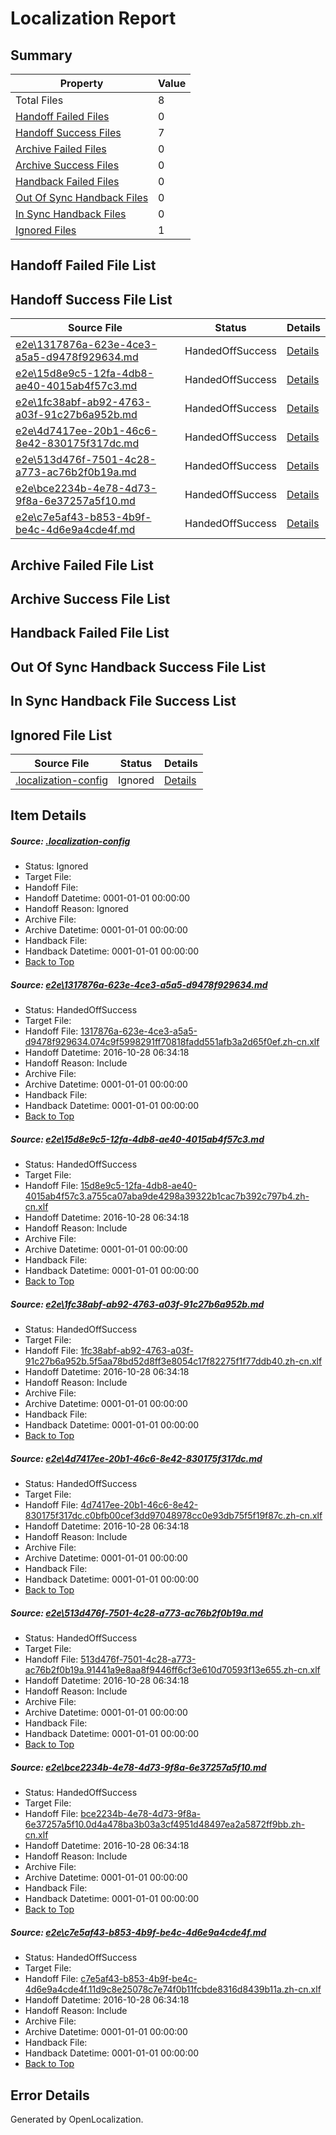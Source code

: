 # <a name='report-top'></a> Localization Report

## Summary
 Property | Value 
 -------- | ----- 
 Total Files | 8
[ Handoff Failed Files ](#handoff-failed-list)| 0
[ Handoff Success Files ](#handoff-success-list)| 7
[ Archive Failed Files ](#archive-failed-list)| 0
[ Archive Success Files ](#archive-success-list)| 0
[ Handback Failed Files ](#handback-failed-list)| 0
[ Out Of Sync Handback Files ](#outofsync-handback-success-list)| 0
[ In Sync Handback Files ](#insync-handback-success-list)| 0
[ Ignored Files ](#ignored-list)| 1

## <a name='handoff-failed-list'></a> Handoff Failed File List

## <a name='handoff-success-list'></a> Handoff Success File List
 Source File | Status | Details 
 ----------- | ------ | ------- 
 [e2e\1317876a-623e-4ce3-a5a5-d9478f929634.md](https://github.com/OpenLocalizationTestOrg/ol-test0/blob/a1621fa148e87e4df2320dd235c20fd453d44dd6/e2e/1317876a-623e-4ce3-a5a5-d9478f929634.md) | HandedOffSuccess | [Details](#efec8c03c7ad4092c647fb3c387d185d0571051d1)
 [e2e\15d8e9c5-12fa-4db8-ae40-4015ab4f57c3.md](https://github.com/OpenLocalizationTestOrg/ol-test0/blob/a1621fa148e87e4df2320dd235c20fd453d44dd6/e2e/15d8e9c5-12fa-4db8-ae40-4015ab4f57c3.md) | HandedOffSuccess | [Details](#054770132f3050b0373ec7bf45cf7622fd23d3342)
 [e2e\1fc38abf-ab92-4763-a03f-91c27b6a952b.md](https://github.com/OpenLocalizationTestOrg/ol-test0/blob/a1621fa148e87e4df2320dd235c20fd453d44dd6/e2e/1fc38abf-ab92-4763-a03f-91c27b6a952b.md) | HandedOffSuccess | [Details](#1e8e92de3f35b6b424ed1dfdc7a7d1110f827b8e3)
 [e2e\4d7417ee-20b1-46c6-8e42-830175f317dc.md](https://github.com/OpenLocalizationTestOrg/ol-test0/blob/a1621fa148e87e4df2320dd235c20fd453d44dd6/e2e/4d7417ee-20b1-46c6-8e42-830175f317dc.md) | HandedOffSuccess | [Details](#d64228f8fd1d07976f52ab7e31589fd7f0d7ef814)
 [e2e\513d476f-7501-4c28-a773-ac76b2f0b19a.md](https://github.com/OpenLocalizationTestOrg/ol-test0/blob/a1621fa148e87e4df2320dd235c20fd453d44dd6/e2e/513d476f-7501-4c28-a773-ac76b2f0b19a.md) | HandedOffSuccess | [Details](#c7339fa8c4adaeb0247a77aacd912f3dba97f6b75)
 [e2e\bce2234b-4e78-4d73-9f8a-6e37257a5f10.md](https://github.com/OpenLocalizationTestOrg/ol-test0/blob/a1621fa148e87e4df2320dd235c20fd453d44dd6/e2e/bce2234b-4e78-4d73-9f8a-6e37257a5f10.md) | HandedOffSuccess | [Details](#4f692e05359067be3921430288d28b9fc93c41856)
 [e2e\c7e5af43-b853-4b9f-be4c-4d6e9a4cde4f.md](https://github.com/OpenLocalizationTestOrg/ol-test0/blob/a1621fa148e87e4df2320dd235c20fd453d44dd6/e2e/c7e5af43-b853-4b9f-be4c-4d6e9a4cde4f.md) | HandedOffSuccess | [Details](#fafefa8a1bd27b9fe26d7e3c585b557816d01e827)

## <a name='archive-failed-list'></a> Archive Failed File List

## <a name='archive-success-list'></a> Archive Success File List

## <a name='handback-failed-list'></a> Handback Failed File List

## <a name='outofsync-handback-success-list'></a> Out Of Sync Handback Success File List

## <a name='insync-handback-success-list'></a> In Sync Handback File Success List

## <a name='ignored-list'></a> Ignored File List
 Source File | Status | Details 
 ----------- | ------ | ------- 
 [.localization-config](https://github.com/OpenLocalizationTestOrg/ol-test0/blob/a1621fa148e87e4df2320dd235c20fd453d44dd6/.localization-config) | Ignored | [Details](#c268a05ecaa7ec85942ed632c29928ee5bd6da8d0)

## Item Details
##### <a name='c268a05ecaa7ec85942ed632c29928ee5bd6da8d0'></a> Source: [.localization-config](https://github.com/OpenLocalizationTestOrg/ol-test0/blob/a1621fa148e87e4df2320dd235c20fd453d44dd6/.localization-config)
* Status: Ignored
* Target File: 
* Handoff File: 
* Handoff Datetime: 0001-01-01 00:00:00
* Handoff Reason: Ignored
* Archive File: 
* Archive Datetime: 0001-01-01 00:00:00
* Handback File: 
* Handback Datetime: 0001-01-01 00:00:00
* [Back to Top](#report-top)

##### <a name='efec8c03c7ad4092c647fb3c387d185d0571051d1'></a> Source: [e2e\1317876a-623e-4ce3-a5a5-d9478f929634.md](https://github.com/OpenLocalizationTestOrg/ol-test0/blob/a1621fa148e87e4df2320dd235c20fd453d44dd6/e2e/1317876a-623e-4ce3-a5a5-d9478f929634.md)
* Status: HandedOffSuccess
* Target File: 
* Handoff File: [1317876a-623e-4ce3-a5a5-d9478f929634.074c9f5998291ff70818fadd551afb3a2d65f0ef.zh-cn.xlf](https://github.com/OpenLocalizationTestOrg/ol-test0-handoff/blob/003201fc0169a2c14dd7d91c2da4755726e312be/ol-handoff/OpenLocalizationTestOrg/ol-test0-zhcn/shujia/ht/1317876a-623e-4ce3-a5a5-d9478f929634.074c9f5998291ff70818fadd551afb3a2d65f0ef.zh-cn.xlf)
* Handoff Datetime: 2016-10-28 06:34:18
* Handoff Reason: Include
* Archive File: 
* Archive Datetime: 0001-01-01 00:00:00
* Handback File: 
* Handback Datetime: 0001-01-01 00:00:00
* [Back to Top](#report-top)

##### <a name='054770132f3050b0373ec7bf45cf7622fd23d3342'></a> Source: [e2e\15d8e9c5-12fa-4db8-ae40-4015ab4f57c3.md](https://github.com/OpenLocalizationTestOrg/ol-test0/blob/a1621fa148e87e4df2320dd235c20fd453d44dd6/e2e/15d8e9c5-12fa-4db8-ae40-4015ab4f57c3.md)
* Status: HandedOffSuccess
* Target File: 
* Handoff File: [15d8e9c5-12fa-4db8-ae40-4015ab4f57c3.a755ca07aba9de4298a39322b1cac7b392c797b4.zh-cn.xlf](https://github.com/OpenLocalizationTestOrg/ol-test0-handoff/blob/003201fc0169a2c14dd7d91c2da4755726e312be/ol-handoff/OpenLocalizationTestOrg/ol-test0-zhcn/shujia/ht/15d8e9c5-12fa-4db8-ae40-4015ab4f57c3.a755ca07aba9de4298a39322b1cac7b392c797b4.zh-cn.xlf)
* Handoff Datetime: 2016-10-28 06:34:18
* Handoff Reason: Include
* Archive File: 
* Archive Datetime: 0001-01-01 00:00:00
* Handback File: 
* Handback Datetime: 0001-01-01 00:00:00
* [Back to Top](#report-top)

##### <a name='1e8e92de3f35b6b424ed1dfdc7a7d1110f827b8e3'></a> Source: [e2e\1fc38abf-ab92-4763-a03f-91c27b6a952b.md](https://github.com/OpenLocalizationTestOrg/ol-test0/blob/a1621fa148e87e4df2320dd235c20fd453d44dd6/e2e/1fc38abf-ab92-4763-a03f-91c27b6a952b.md)
* Status: HandedOffSuccess
* Target File: 
* Handoff File: [1fc38abf-ab92-4763-a03f-91c27b6a952b.5f5aa78bd52d8ff3e8054c17f82275f1f77ddb40.zh-cn.xlf](https://github.com/OpenLocalizationTestOrg/ol-test0-handoff/blob/003201fc0169a2c14dd7d91c2da4755726e312be/ol-handoff/OpenLocalizationTestOrg/ol-test0-zhcn/shujia/ht/1fc38abf-ab92-4763-a03f-91c27b6a952b.5f5aa78bd52d8ff3e8054c17f82275f1f77ddb40.zh-cn.xlf)
* Handoff Datetime: 2016-10-28 06:34:18
* Handoff Reason: Include
* Archive File: 
* Archive Datetime: 0001-01-01 00:00:00
* Handback File: 
* Handback Datetime: 0001-01-01 00:00:00
* [Back to Top](#report-top)

##### <a name='d64228f8fd1d07976f52ab7e31589fd7f0d7ef814'></a> Source: [e2e\4d7417ee-20b1-46c6-8e42-830175f317dc.md](https://github.com/OpenLocalizationTestOrg/ol-test0/blob/a1621fa148e87e4df2320dd235c20fd453d44dd6/e2e/4d7417ee-20b1-46c6-8e42-830175f317dc.md)
* Status: HandedOffSuccess
* Target File: 
* Handoff File: [4d7417ee-20b1-46c6-8e42-830175f317dc.c0bfb00cef3dd97048978cc0e93db75f5f19f87c.zh-cn.xlf](https://github.com/OpenLocalizationTestOrg/ol-test0-handoff/blob/003201fc0169a2c14dd7d91c2da4755726e312be/ol-handoff/OpenLocalizationTestOrg/ol-test0-zhcn/shujia/ht/4d7417ee-20b1-46c6-8e42-830175f317dc.c0bfb00cef3dd97048978cc0e93db75f5f19f87c.zh-cn.xlf)
* Handoff Datetime: 2016-10-28 06:34:18
* Handoff Reason: Include
* Archive File: 
* Archive Datetime: 0001-01-01 00:00:00
* Handback File: 
* Handback Datetime: 0001-01-01 00:00:00
* [Back to Top](#report-top)

##### <a name='c7339fa8c4adaeb0247a77aacd912f3dba97f6b75'></a> Source: [e2e\513d476f-7501-4c28-a773-ac76b2f0b19a.md](https://github.com/OpenLocalizationTestOrg/ol-test0/blob/a1621fa148e87e4df2320dd235c20fd453d44dd6/e2e/513d476f-7501-4c28-a773-ac76b2f0b19a.md)
* Status: HandedOffSuccess
* Target File: 
* Handoff File: [513d476f-7501-4c28-a773-ac76b2f0b19a.91441a9e8aa8f9446ff6cf3e610d70593f13e655.zh-cn.xlf](https://github.com/OpenLocalizationTestOrg/ol-test0-handoff/blob/003201fc0169a2c14dd7d91c2da4755726e312be/ol-handoff/OpenLocalizationTestOrg/ol-test0-zhcn/shujia/ht/513d476f-7501-4c28-a773-ac76b2f0b19a.91441a9e8aa8f9446ff6cf3e610d70593f13e655.zh-cn.xlf)
* Handoff Datetime: 2016-10-28 06:34:18
* Handoff Reason: Include
* Archive File: 
* Archive Datetime: 0001-01-01 00:00:00
* Handback File: 
* Handback Datetime: 0001-01-01 00:00:00
* [Back to Top](#report-top)

##### <a name='4f692e05359067be3921430288d28b9fc93c41856'></a> Source: [e2e\bce2234b-4e78-4d73-9f8a-6e37257a5f10.md](https://github.com/OpenLocalizationTestOrg/ol-test0/blob/a1621fa148e87e4df2320dd235c20fd453d44dd6/e2e/bce2234b-4e78-4d73-9f8a-6e37257a5f10.md)
* Status: HandedOffSuccess
* Target File: 
* Handoff File: [bce2234b-4e78-4d73-9f8a-6e37257a5f10.0d4a478ba3b03a3cf4951d48497ea2a5872ff9bb.zh-cn.xlf](https://github.com/OpenLocalizationTestOrg/ol-test0-handoff/blob/003201fc0169a2c14dd7d91c2da4755726e312be/ol-handoff/OpenLocalizationTestOrg/ol-test0-zhcn/shujia/ht/bce2234b-4e78-4d73-9f8a-6e37257a5f10.0d4a478ba3b03a3cf4951d48497ea2a5872ff9bb.zh-cn.xlf)
* Handoff Datetime: 2016-10-28 06:34:18
* Handoff Reason: Include
* Archive File: 
* Archive Datetime: 0001-01-01 00:00:00
* Handback File: 
* Handback Datetime: 0001-01-01 00:00:00
* [Back to Top](#report-top)

##### <a name='fafefa8a1bd27b9fe26d7e3c585b557816d01e827'></a> Source: [e2e\c7e5af43-b853-4b9f-be4c-4d6e9a4cde4f.md](https://github.com/OpenLocalizationTestOrg/ol-test0/blob/a1621fa148e87e4df2320dd235c20fd453d44dd6/e2e/c7e5af43-b853-4b9f-be4c-4d6e9a4cde4f.md)
* Status: HandedOffSuccess
* Target File: 
* Handoff File: [c7e5af43-b853-4b9f-be4c-4d6e9a4cde4f.11d9c8e25078c7e74f0b11fcbde8316d8439b11a.zh-cn.xlf](https://github.com/OpenLocalizationTestOrg/ol-test0-handoff/blob/003201fc0169a2c14dd7d91c2da4755726e312be/ol-handoff/OpenLocalizationTestOrg/ol-test0-zhcn/shujia/ht/c7e5af43-b853-4b9f-be4c-4d6e9a4cde4f.11d9c8e25078c7e74f0b11fcbde8316d8439b11a.zh-cn.xlf)
* Handoff Datetime: 2016-10-28 06:34:18
* Handoff Reason: Include
* Archive File: 
* Archive Datetime: 0001-01-01 00:00:00
* Handback File: 
* Handback Datetime: 0001-01-01 00:00:00
* [Back to Top](#report-top)


## Error Details

Generated by OpenLocalization.
